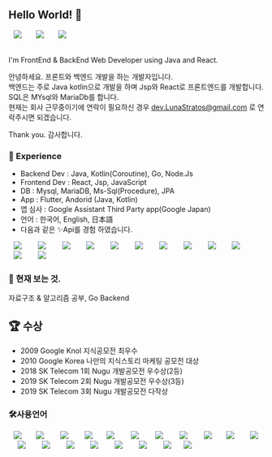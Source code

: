 ## Hello World! 👋

<div>
<img src="https://img.shields.io/badge/LunaStratos@gmail.com-EA4335?style=flat-square&logo=Gmail&logoColor=white" style="height : auto; margin-left : 10px; margin-right : 10px;"/>&nbsp;
<a href="https://www.linkedin.com/in/stratos4/" target="_blank"><img src="https://img.shields.io/badge/stratos4-0A66C2?style=flat-square&logo=LinkedIn&logoColor=white" style="height : auto; margin-left : 10px; margin-right : 10px;"/></a>&nbsp;
<a href=""><img src="https://img.shields.io/badge/LunaStratos-1DA1F2?style=flat-square&logo=Twitter&logoColor=white" style="height : auto; margin-left : 10px; margin-right : 10px;"/></a>&nbsp;
</div>

<br>I'm FrontEnd & BackEnd Web Developer using Java and React.

안녕하세요. 프론트와 백엔드 개발을 하는 개발자입니다.
<br>백엔드는 주로 Java kotlin으로 개발을 하며 Jsp와 React로 프론트엔드를 개발합니다.
<br>SQL은 MYsql와 MariaDb를 합니다.
<br>현재는 회사 근무중이기에 연락이 필요하신 경우 dev.LunaStratos@gmail.com 로 연락주시면 되겠습니다. 

Thank you.
감사합니다.


### 🧪 Experience

- Backend Dev : Java, Kotlin(Coroutine), Go, Node.Js
- Frontend Dev : React, Jsp, JavaScript
- DB : Mysql, MariaDB, Ms-Sql(Procedure), JPA
- App : Flutter, Andorid (Java, Kotlin)
- 앱 심사 : Google Assistant Third Party app(Google Japan)
- 언어 : 한국어, English, 日本語
- 다음과 같은 ✨Api를 경험 하였습니다.

<div>
<img src="https://img.shields.io/badge/Google Map-4285F4?style=flat-square&logo=Google Maps&logoColor=white" style="height : auto; margin-left : 10px; margin-right : 10px;"/>
  </a>&nbsp;
<img src="https://img.shields.io/badge/Naver Map-03C75A?style=flat-square&logo=Naver&logoColor=white" style="height : auto; margin-left : 10px; margin-right : 10px;"/>
</a>&nbsp;
<img src="https://img.shields.io/badge/Mapbox-000000?style=flat-square&logo=Mapbox&logoColor=white" style="height : auto; margin-left : 10px; margin-right : 10px;"/>
</a>&nbsp;
<img src="https://img.shields.io/badge/Clova Chatbot-00C300?style=flat-square&logo=Line&logoColor=white" style="height : auto; margin-left : 10px; margin-right : 10px;"/>
</a>&nbsp;
<img src="https://img.shields.io/badge/Google Assistant-4285F4?style=flat-square&logo=GoogleAssistant&logoColor=white" style="height : auto; margin-left : 10px; margin-right : 10px;"/>
</a>&nbsp;
<img src="https://img.shields.io/badge/Paypal-00457C?style=flat-square&logo=PayPal&logoColor=white" style="height : auto; margin-left : 10px; margin-right : 10px;"/>
</a>&nbsp;
<img src="https://img.shields.io/badge/Korea Weather Api-000000?style=flat-square&logo=&logoColor=white" style="height : auto; margin-left : 10px; margin-right : 10px;"/>
</a>&nbsp;
<img src="https://img.shields.io/badge/Korea Micro Dust Api-000000?style=flat-square&logo=&logoColor=white" style="height : auto; margin-left : 10px; margin-right : 10px;"/>
</a>&nbsp;
<img src="https://img.shields.io/badge/Korea Seoul Metro Api-FF9E0F?style=flat-square&logo=&logoColor=white" style="height : auto; margin-left : 10px; margin-right : 10px;"/>
</a>&nbsp;
<img src="https://img.shields.io/badge/Korea Bus Api-A9225C?style=flat-square&logo=&logoColor=white" style="height : auto; margin-left : 10px; margin-right : 10px;"/>
</a>&nbsp;
<img src="https://img.shields.io/badge/Korea GasStation Price Api-FF9E0F?style=flat-square&logo=&logoColor=white" style="height : auto; margin-left : 10px; margin-right : 10px;"/>
</a>&nbsp;
<img src="https://img.shields.io/badge/Google Health-4285F4?style=flat-square&logo=Google&logoColor=white" style="height : auto; margin-left : 10px; margin-right : 10px;"/>
</a>&nbsp;
</div>

### 🎯 현재 보는 것. 

자료구조 & 알고리즘 공부, Go Backend


##  🏆 수상

- 2009 Google Knol 지식공모전 최우수
- 2010 Google Korea 나만의 지식스토리 마케팅 공모전 대상
- 2018 SK Telecom 1회 Nugu 개발공모전 우수상(2등)
- 2019 SK Telecom 2회 Nugu 개발공모전 우수상(3등)
- 2019 SK Telecom 3회 Nugu 개발공모전 다작상


### 🛠사용언어

<div>
<img src="https://img.shields.io/badge/Java-007396?style=flat-square&logo=Java&logoColor=white" style="height : auto; margin-left : 10px; margin-right : 10px;"/></a>&nbsp;
<img src="https://img.shields.io/badge/Python-3776AB?style=flat-square&logo=Python&logoColor=white" style="height : auto; margin-left : 10px; margin-right : 10px;"/>
</a>&nbsp;
<img src="https://img.shields.io/badge/Kotlin-7F52FF?style=flat-square&logo=Kotlin&logoColor=white" style="height : auto; margin-left : 10px; margin-right : 10px;"/>
</a>&nbsp;
<img src="https://img.shields.io/badge/Dart-0175C2?style=flat-square&logo=Dart&logoColor=white" style="height : auto; margin-left : 10px; margin-right : 10px;"/></a>&nbsp;
<img src="https://img.shields.io/badge/SpringBoot-6DB33F?style=flat-square&logo=SpringBoot&logoColor=white" style="height : auto; margin-left : 10px; margin-right : 10px;"/>
</a>&nbsp;
<img src="https://img.shields.io/badge/Express-000000?style=flat-square&logo=Express&logoColor=white" style="height : auto; margin-left : 10px; margin-right : 10px;"/>
</a>&nbsp;
<img src="https://img.shields.io/badge/Node.Js-339933?style=flat-square&logo=Node.js&logoColor=white" style="height : auto; margin-left : 10px; margin-right : 10px;"/>
</a>&nbsp;

<img src="https://img.shields.io/badge/HTML5-E34F26?style=flat-square&logo=HTML5&logoColor=white" style="height : auto; margin-left : 10px; margin-right : 10px;"/>
</a>&nbsp;
<img src="https://img.shields.io/badge/CSS3-1572B6?style=flat-square&logo=CSS3&logoColor=white" style="height : auto; margin-left : 10px; margin-right : 10px;"/></a>&nbsp;
<img src="https://img.shields.io/badge/JavaScript-F7DF1E?style=flat-square&logo=JavaScript&logoColor=white" style="height : auto; margin-left : 10px; margin-right : 10px;"/>
</a>&nbsp;
<img src="https://img.shields.io/badge/React-61DAFB?style=flat-square&logo=React&logoColor=white" style="height : auto; margin-left : 10px; margin-right : 10px;"/>
</a>&nbsp;

<img src="https://img.shields.io/badge/Android-3DDC84?style=flat-square&logo=Android&logoColor=white" style="height : auto; margin-left : 10px; margin-right : 10px;"/>
</a>&nbsp;

<img src="https://img.shields.io/badge/Flutter-02569B?style=flat-square&logo=Flutter&logoColor=white" style="height : auto; margin-left : 10px; margin-right : 10px;"/>
</a>&nbsp;

<img src="https://img.shields.io/badge/MySQL-4479A1?style=flat-square&logo=MySQL&logoColor=white" style="height : auto; margin-left : 10px; margin-right : 10px;"/>
</a>&nbsp;
<img src="https://img.shields.io/badge/MariaDB-003545?style=flat-square&logo=MariaDB&logoColor=white" style="height : auto; margin-left : 10px; margin-right : 10px;"/>
</a>&nbsp;
<img src="https://img.shields.io/badge/Microsoft SQL Server-CC2927?style=flat-square&logo=Microsoft SQL Server&logoColor=white" style="height : auto; margin-left : 10px; margin-right : 10px;"/>
</a>&nbsp;


<img src="https://img.shields.io/badge/Jira-0052CC?style=flat-square&logo=Jira&logoColor=white" style="height : auto; margin-left : 10px; margin-right : 10px;"/>
</a>&nbsp;

<img src="https://img.shields.io/badge/YouTrack-000000?style=flat-square&logo=IntelliJ IDEA&logoColor=white" style="height : auto; margin-left : 10px; margin-right : 10px;"/>

<img src="https://img.shields.io/badge/Google Cloud-4285F4?style=flat-square&logo=Google cloud&logoColor=white" style="height : auto; margin-left : 10px; margin-right : 10px;"/>

</a>&nbsp;
